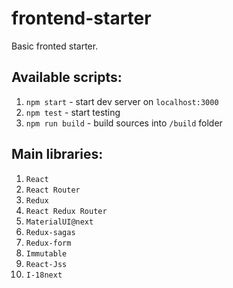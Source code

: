 # frontend-starter
Basic fronted starter.

## Available scripts:

1. `npm start` - start dev server on `localhost:3000`
2. `npm test` - start testing
3. `npm run build` - build sources into `/build` folder

## Main libraries:
1. `React`
2. `React Router`
3. `Redux`
4. `React Redux Router`
5. `MaterialUI@next`
6. `Redux-sagas`
7. `Redux-form`
8. `Immutable`
9. `React-Jss`
10. `I-18next`
